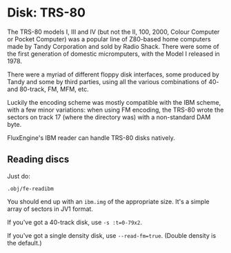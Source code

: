Disk: TRS-80
============

The TRS-80 models I, III and IV (but not the II, 100, 2000, Colour Computer
or Pocket Computer) was a popular line of Z80-based home computers made by
Tandy Corporation and sold by Radio Shack. There were some of the first
generation of domestic micromputers, with the Model I released in 1978.

There were a myriad of different floppy disk interfaces, some produced by
Tandy and some by third parties, using all the various combinations of 40-
and 80-track, FM, MFM, etc.

Luckily the encoding scheme was mostly compatible with the IBM scheme, with a
few minor variations: when using FM encoding, the TRS-80 wrote the sectors on
track 17 (where the directory was) with a non-standard DAM byte.

FluxEngine's IBM reader can handle TRS-80 disks natively.

Reading discs
-------------

Just do:

```
.obj/fe-readibm
```

You should end up with an `ibm.img` of the appropriate size. It's a simple
array of sectors in JV1 format.

If you've got a 40-track disk, use `-s :t=0-79x2`.

If you've got a single density disk, use `--read-fm=true`. (Double density is
the default.)
